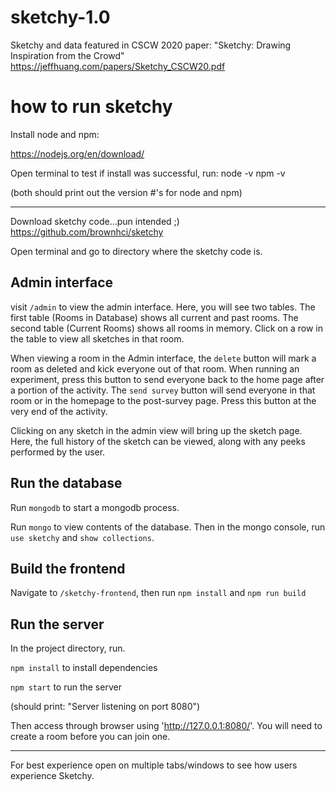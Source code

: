 # sketchy-1.0
Sketchy and data featured in CSCW 2020 paper: "Sketchy: Drawing Inspiration from the Crowd"
https://jeffhuang.com/papers/Sketchy_CSCW20.pdf

# how to run sketchy

Install node and npm:

https://nodejs.org/en/download/

Open terminal to test if install was successful, run:
node -v
npm -v

(both should print out the version #'s for node and npm)

-------

Download sketchy code...pun intended ;)
https://github.com/brownhci/sketchy

Open terminal and go to directory where the sketchy code is.

## Admin interface
visit `/admin` to view the admin interface. Here, you will see two tables. The first table (Rooms in Database) shows all current and past rooms. The second table (Current Rooms) shows all rooms in memory. Click on a row in the table to view all sketches in that room.

When viewing a room in the Admin interface, the `delete` button will mark a room as deleted and kick everyone out of that room. When running an experiment, press this button to send everyone back to the home page after a portion of the activity.
The `send survey` button will send everyone in that room or in the homepage to the post-survey page. Press this button at the very end of the activity.

Clicking on any sketch in the admin view will bring up the sketch page. Here, the full history of the sketch can be viewed, along with any peeks performed by the user.


## Run the database

Run `mongodb` to start a mongodb process.

Run `mongo` to view contents of the database. Then in the mongo console, run `use sketchy` and `show collections`.


## Build the frontend
Navigate to `/sketchy-frontend`, then run `npm install` and `npm run build`


## Run the server
In the project directory, run.

`npm install` to install dependencies

`npm start` to run the server

(should print: "Server listening on port 8080")

Then access through browser using 'http://127.0.0.1:8080/'. You will need to create a room before you can join one.

-------

For best experience open on multiple tabs/windows to see how users experience Sketchy.
